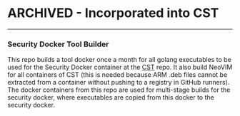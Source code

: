 # ARCHIVED - Incorporated into CST

---

### Security Docker Tool Builder

This repo builds a tool docker once a month for all golang executables to be used for the Security Docker container at the [CST](https://github.com/tanq16/containerized-security-toolkit) repo. It also build NeoVIM for all containers of CST (this is needed because ARM .deb files cannot be extracted from a container without pushing to a registry in GitHub runners). The docker containers from this repo are used for multi-stage builds for the security docker, where executables are copied from this docker to the security docker.

